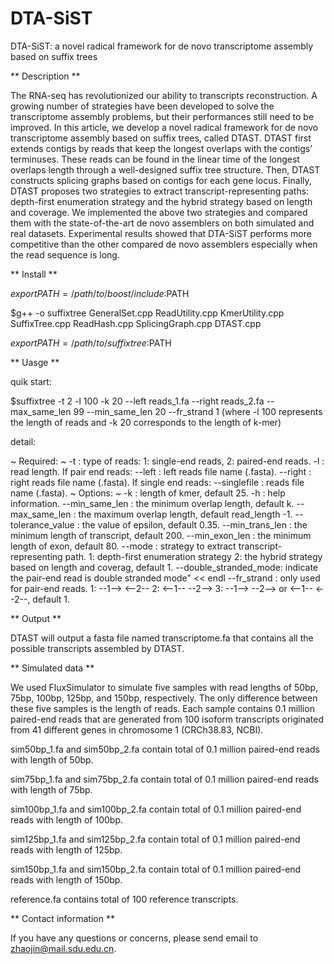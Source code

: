 
# DTA-SiST

DTA-SiST: a novel radical framework for de novo transcriptome assembly based on suffix trees

** Description **

The RNA-seq has revolutionized our ability to transcripts reconstruction. A growing number of strategies have been developed to
solve the transcriptome assembly problems, but their performances still need to be improved. In this article, we develop a novel radical framework for de novo transcriptome assembly based on suffix trees, called DTAST. DTAST first extends contigs by reads that keep the longest overlaps with the contigs’ terminuses. These reads can be found in the linear time of the longest overlaps length through a well-designed suffix tree structure. Then, DTAST constructs splicing graphs based on contigs for each gene locus. Finally, DTAST proposes two strategies to extract transcript-representing paths: depth-first enumeration strategy and the hybrid strategy based on length and coverage. We implemented the above two strategies and compared them with the state-of-the-art de novo assemblers on both simulated and real datasets. Experimental results showed that DTA-SiST performs more competitive than the other compared de novo assemblers especially when the read sequence is long.



** Install ** 

$export PATH=/path/to/boost/include:$PATH 

$g++ -o suffixtree GeneralSet.cpp ReadUtility.cpp KmerUtility.cpp SuffixTree.cpp ReadHash.cpp SplicingGraph.cpp DTAST.cpp

$export PATH=/path/to/suffixtree:$PATH



** Uasge **

quik start:

$suffixtree -t 2 -l 100 -k 20 --left reads_1.fa --right reads_2.fa --max_same_len 99 --min_same_len 20 --fr_strand 1 (where -l 100 represents the length of reads and -k 20 corresponds to the length of k-mer)

detail:

~ Required: ~ -t : type of reads: 1: single-end reads, 2: paired-end reads. -l : read length. If pair end reads: --left : left reads file name (.fasta). --right : right reads file name (.fasta). If single end reads: --singlefile : reads file name (.fasta). ~ Options: ~ -k : length of kmer, default 25. -h : help information. --min_same_len : the minimum overlap length, default k. --max_same_len : the maximum overlap length, default read_length -1. --tolerance_value : the value of epsilon, default 0.35. --min_trans_len : the minimum length of transcript, default 200. --min_exon_len : the minimum length of exon, default 80. --mode : strategy to extract transcript-representing path. 1: depth-first enumeration strategy 2: the hybrid strategy based on length and coverag, default 1. --double_stranded_mode: indicate the pair-end read is double stranded mode" << endl --fr_strand : only used for pair-end reads. 1: --1--> <--2-- 2: <--1-- --2--> 3: --1--> --2--> or <--1-- <--2--, default 1.

** Output **

DTAST will output a fasta file named transcriptome.fa that contains all the possible transcripts assembled by DTAST.



** Simulated data **

We used FluxSimulator to simulate five samples with read lengths of 50bp, 75bp, 100bp, 125bp, and 150bp, respectively. The only difference between these five samples is the length of reads. Each sample contains 0.1 million paired-end reads that are generated from 100 isoform transcripts originated from 41 different genes in chromosome 1 (CRCh38.83, NCBI).

sim50bp_1.fa and sim50bp_2.fa contain total of 0.1 million paired-end reads with length of 50bp. 

sim75bp_1.fa and sim75bp_2.fa contain total of 0.1 million paired-end reads with length of 75bp. 

sim100bp_1.fa and sim100bp_2.fa contain total of 0.1 million paired-end reads with length of 100bp. 

sim125bp_1.fa and sim125bp_2.fa contain total of 0.1 million paired-end reads with length of 125bp. 

sim150bp_1.fa and sim150bp_2.fa contain total of 0.1 million paired-end reads with length of 150bp. 

reference.fa contains total of 100 reference transcripts.



** Contact information **

If you have any questions or concerns, please send email to zhaojin@mail.sdu.edu.cn.
